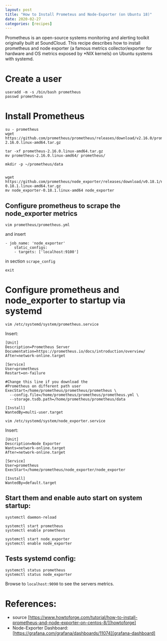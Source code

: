 ```yaml
---
layout: post
title: "How to Install Prometeus and Node-Exporter (on Ubuntu 18)"
date: 2020-02-27
categories: [recipes]
---
```


Prometheus is an open-source systems monitoring and alerting toolkit originally built at SoundCloud.
This recipe describes how to install prometheus and node exporter (a famous metrics collector/exporter for hardware and OS metrics exposed by *NIX kernels)
on Ubuntu systems with systemd.

# Create a user

```
useradd -m -s /bin/bash prometheus
passwd prometheus
```

# Install Prometheus

```
su - prometheus
wget https://github.com/prometheus/prometheus/releases/download/v2.16.0/prometheus-2.16.0.linux-amd64.tar.gz

tar -xf prometheus-2.16.0.linux-amd64.tar.gz
mv prometheus-2.16.0.linux-amd64/ prometheus/

mkdir -p ~/prometheus/data


wget https://github.com/prometheus/node_exporter/releases/download/v0.18.1/node_exporter-0.18.1.linux-amd64.tar.gz
mv node_exporter-0.18.1.linux-amd64 node_exporter
```


## Configure prometheus to scrape the node_exporter metrics

```
vim prometheus/prometheus.yml
```

and insert

```
- job_name: 'node_exporter'
    static_configs:
    - targets: ['localhost:9100']
```

in section ```scrape_config```

```
exit
```

# Configure prometheus and node_exporter to startup via systemd

```
vim /etc/systemd/system/prometheus.service
```

Insert:
```
[Unit]
Description=Prometheus Server
Documentation=https://prometheus.io/docs/introduction/overview/
After=network-online.target

[Service]
User=prometheus
Restart=on-failure

#Change this line if you download the 
#Prometheus on different path user
ExecStart=/home/prometheus/prometheus/prometheus \
  --config.file=/home/prometheus/prometheus/prometheus.yml \
  --storage.tsdb.path=/home/prometheus/prometheus/data

[Install]
WantedBy=multi-user.target
```


```
vim /etc/systemd/system/node_exporter.service
```

Insert:
```
[Unit]
Description=Node Exporter
Wants=network-online.target
After=network-online.target

[Service]
User=prometheus
ExecStart=/home/prometheus/node_exporter/node_exporter

[Install]
WantedBy=default.target
```

## Start them and enable auto start on system startup:
```
systemctl daemon-reload

systemctl start prometheus
systemctl enable prometheus

systemctl start node_exporter
systemctl enable node_exporter
```

## Tests systemd config:
```
systemctl status prometheus
systemctl status node_exporter
```

Browse to ```localhost:9090``` to see the servers metrics.

# References:

- source [https://www.howtoforge.com/tutorial/how-to-install-prometheus-and-node-exporter-on-centos-8/][howtoforge]
- Node-Exporter Dashboard: [https://grafana.com/grafana/dashboards/11074][grafana-dashboard]


[howtoforge]: https://www.howtoforge.com/tutorial/how-to-install-prometheus-and-node-exporter-on-centos-8/
[grafana-dashboard]: https://grafana.com/grafana/dashboards/11074